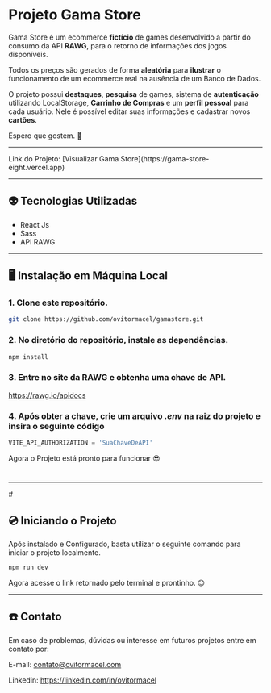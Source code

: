 # Projeto Gama Store

Gama Store é um ecommerce **fictício** de games desenvolvido a partir do consumo da API **RAWG**, para o retorno de informações dos jogos disponíveis.

Todos os preços são gerados de forma **aleatória** para **ilustrar** o funcionamento de um ecommerce real na ausência de um Banco de Dados.

O projeto possui **destaques**, **pesquisa** de games, sistema de **autenticação** utilizando LocalStorage, **Carrinho de Compras** e um **perfil pessoal** para cada usuário. Nele é possível editar suas informações e cadastrar novos **cartões**.

Espero que gostem. 🌹

<hr>
Link do Projeto: 
[Visualizar Gama Store](https://gama-store-eight.vercel.app)
<hr> 

## 👽 Tecnologias Utilizadas

* React Js
* Sass
* API RAWG

<hr>

## 🖥 Instalação em Máquina Local
### 1. Clone este repositório.

~~~bash
git clone https://github.com/ovitormacel/gamastore.git
~~~

### 2. No diretório do repositório, instale as dependências.

~~~bash
npm install
~~~

### 3. Entre no site da RAWG e obtenha uma chave de API.
<https://rawg.io/apidocs>

### 4. Após obter a chave, crie um arquivo *.env* na raiz do projeto e insira o seguinte código

~~~javascript
VITE_API_AUTHORIZATION = 'SuaChaveDeAPI'
~~~

Agora o Projeto está pronto para funcionar 😎

# 
<hr>
# 

## 💿 Iniciando o Projeto

Após instalado e Configurado, basta utilizar o seguinte comando para iniciar o projeto localmente.

~~~bash
npm run dev
~~~

Agora acesse o link retornado pelo terminal e prontinho. 😊

<hr>


## ☎️ Contato

Em caso de problemas, dúvidas ou interesse em futuros projetos entre em contato por:

E-mail: contato@ovitormacel.com

Linkedin: <https://linkedin.com/in/ovitormacel>